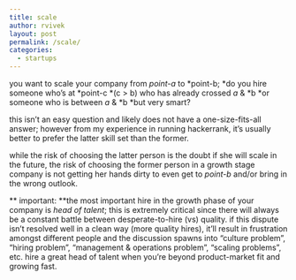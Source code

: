 ```yaml
---
title: scale
author: rvivek
layout: post
permalink: /scale/
categories:
  - startups
---
```

you want to scale your company from *point-a* to *point-b; *do you hire someone who&#8217;s at *point-c *(c > b) who has already crossed *a* & *b *or someone who is between *a* & *b *but very smart?

this isn&#8217;t an easy question and likely does not have a one-size-fits-all answer; however from my experience in running hackerrank, it&#8217;s usually better to prefer the latter skill set than the former.

while the risk of choosing the latter person is the doubt if she will scale in the future, the risk of choosing the former person in a growth stage company is not getting her hands dirty to even get to *point-b* and/or bring in the wrong outlook.

** important: **the most important hire in the growth phase of your company is *head of talent*; this is extremely critical since there will always be a constant battle between desperate-to-hire (vs) quality. if this dispute isn&#8217;t resolved well in a clean way (more quality hires), it&#8217;ll result in frustration amongst different people and the discussion spawns into &#8220;culture problem&#8221;, &#8220;hiring problem&#8221;, &#8220;management & operations problem&#8221;, &#8220;scaling problems&#8221;, etc. hire a great head of talent when you&#8217;re beyond product-market fit and growing fast.